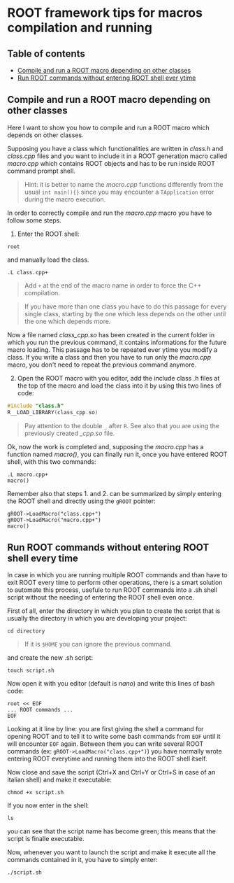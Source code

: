 # ROOT framework tips for macros compilation and running

## Table of contents
- [Compile and run a ROOT macro depending on other classes](#compile-and-run-a-ROOT-macro-depending-on-other-classes)
- [Run ROOT commands without entering ROOT shell ever ytime](#run-root-commands-without-entering-root-shell-every-time)

## Compile and run a ROOT macro depending on other classes

Here I want to show you how to compile and run a ROOT macro which depends on other classes.

Supposing you have a class which functionalities are written in *class.h* and *class.cpp* files and you want to include it in a ROOT generation macro called *macro.cpp* which contains ROOT objects and has to be run inside ROOT command prompt shell.
> Hint: it is better to name the *macro.cpp* functions differently from the usual `int main(){}` since you may encounter a `TApplication` error during the macro execution.

In order to correctly compile and run the *macro.cpp* macro you have to follow some steps.

1) Enter the ROOT shell:
```shell
root
```
and manually load the class.
```shell
.L class.cpp+
```
> Add `+` at the end of the macro name in order to force the C++ compilation.

> If you have more than one class you have to do this passage for every single class, starting by the one which less depends on the other until the one which depends more.

Now a file named *class_cpp.so* has been created in the current folder in which you run the previous command, it contains informations for the future macro loading. This passage has to be repeated ever ytime you modify a class. If you write a class and then you have to run only the *macro.cpp* macro, you don't need to repeat the previous command anymore.

2) Open the ROOT macro with you editor, add the include class .h files at the top of the macro and load the class into it by using this two lines of code:
```c++
#include "class.h"
R__LOAD_LIBRARY(class_cpp.so)
```
> Pay attention to the double `_` after `R`. See also that you are using the previously created *_cpp.so* file.

Ok, now the work is completed and, supposing the *macro.cpp* has a function named *macro()*, you can finally run it, once you have entered ROOT shell, with this two commands:
```shell
.L macro.cpp+
macro()
```

Remember also that steps 1. and 2. can be summarized by simply entering the ROOT shell and directly using the `gROOT` pointer:
```shell
gROOT->LoadMacro("class.cpp+")
gROOT->LoadMacro("macro.cpp+")
macro()
```

## Run ROOT commands without entering ROOT shell every time

In case in which you are running multiple ROOT commands and than have to exit ROOT every time to perform other operations, there is a smart solution to automate this process, usefule to run ROOT commands into a .sh shell script without the needing of entering the ROOT shell even once.

First of all, enter the directory in which you plan to create the script that is usually the directory in which you are developing your project:
```shell
cd directory
```
> If it is `$HOME` you can ignore the previous command.

and create the new .sh script:
```shell
touch script.sh
```
Now open it with you editor (default is *nano*) and write this lines of bash code:
```shell
root << EOF
... ROOT commands ...
EOF
```
Looking at it line by line: you are first giving the shell a command for opening ROOT and to tell it to write some bash commands from `EOF` until it will encounter `EOF` again. Between them you can write several ROOT commands (ex: `gROOT->LoadMacro("class.cpp+")`) you have normally wrote entering ROOT everytime and running them into the ROOT shell itself.

Now close and save the script (Ctrl+X and Ctrl+Y or Ctrl+S in case of an italian shell) and make it executable:
```shell
chmod +x script.sh
```
If you now enter in the shell:
```shell
ls
```
you can see that the script name has become green; this means that the script is finalle executable. 

Now, whenever you want to launch the script and make it execute all the commands contained in it, you have to simply enter:
```shell
./script.sh
```

